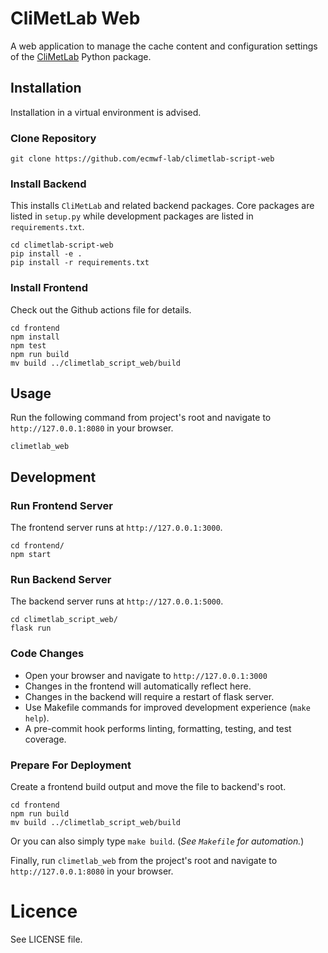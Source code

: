 # CliMetLab Web

A web application to manage the cache content and configuration settings of the [CliMetLab](https://github.com/ecmwf/climetlab) Python package.

## Installation

Installation in a virtual environment is advised.

### Clone Repository

```
git clone https://github.com/ecmwf-lab/climetlab-script-web
```

### Install Backend

This installs `CliMetLab` and related backend packages. Core packages are listed in `setup.py` while development packages are listed in `requirements.txt`.

```
cd climetlab-script-web
pip install -e .
pip install -r requirements.txt
```

### Install Frontend

Check out the Github actions file for details.

```
cd frontend
npm install
npm test
npm run build
mv build ../climetlab_script_web/build
```

## Usage

Run the following command from project's root and navigate to `http://127.0.0.1:8080` in your browser.

```
climetlab_web
```

## Development

### Run Frontend Server

The frontend server runs at `http://127.0.0.1:3000`.

```
cd frontend/
npm start
```

### Run Backend Server

The backend server runs at `http://127.0.0.1:5000`.

```
cd climetlab_script_web/
flask run
```

### Code Changes

- Open your browser and navigate to `http://127.0.0.1:3000`
- Changes in the frontend will automatically reflect here.
- Changes in the backend will require a restart of flask server.
- Use Makefile commands for improved development experience (`make help`).
- A pre-commit hook performs linting, formatting, testing, and test coverage.

### Prepare For Deployment

Create a frontend build output and move the file to backend's root.

```
cd frontend
npm run build
mv build ../climetlab_script_web/build
```

Or you can also simply type `make build`. (_See `Makefile` for automation._)

Finally, run `climetlab_web` from the project's root and navigate to `http://127.0.0.1:8080` in your browser.

# Licence

See LICENSE file.
